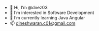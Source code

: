 - 👋 Hi, I’m @dnez03
- 👀 I’m interested in Software Development
- 🌱 I’m currently learning Java Angular
- 📫 dineshwaran.c01@gmail.com

<!---
dnez03/dnez03 is a ✨ special ✨ repository because its `README.md` (this file) appears on your GitHub profile.
You can click the Preview link to take a look at your changes.
--->

